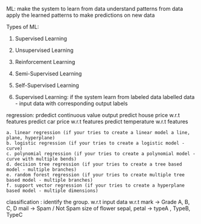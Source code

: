 ML:
make the system to learn from data 
understand patterns from data
apply the learned patterns to make predictions on new data


Types of ML:
1. Supervised Learning
2. Unsupervised Learning
3. Reinforcement Learning
4. Semi-Supervised Learning
5. Self-Supervised Learning


1. Supervised Learning:
if the system learn from labeled data
labelled data - input data with corresponding output labels

regression: prdedict continuous value output
    predict house price w.r.t features
    predict car price w.r.t features
    predict temperature w.r.t features

    a. linear regression (if your tries to create a linear model a line, plane, hyperplane)
    b. logistic regression (if your tries to create a logistic model - curve)
    c. polynomial regression (if your tries to create a polynomial model - curve with multiple bends)
    d. decision tree regression (if your tries to create a tree based model - multiple branches)
    e. random forest regression (if your tries to create multiple tree based model - multiple branches)
    f. support vector regression (if your tries to create a hyperplane based model - multiple dimensions)

classification : identify the group. w.r.t input data
    w.r.t mark -> Grade A, B, C, D
    mail -> Spam / Not Spam
    size of flower sepal, petal -> typeA , TypeB, TypeC

    